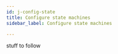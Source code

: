 ```yaml
---
id: j-config-state
title: Configure state machines
sidebar_label: Configure state machines

---
```

stuff to follow